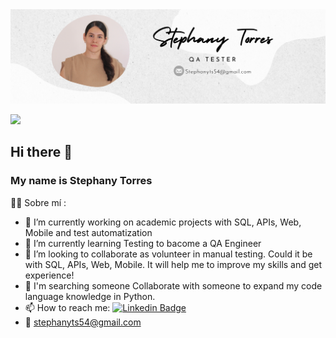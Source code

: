 <div id="header" align="center">
  <img decoding="async" src="https://github.com/stephanyts/stephanyts/blob/main/Banner%20Github.png" width="800"/>
</div>


[![](https://img.shields.io/badge/LinkedIn-0077B5?style=for-the-badge&logo=linkedin&logoColor=white)](https://www.linkedin.com/in/stephany-torres-sa/)

## Hi there 👋
### My name is Stephany Torres
:woman_technologist: Sobre mí : 

- 🔭 I’m currently working on academic projects with SQL, APIs, Web, Mobile and test automatization
- 🌱 I’m currently learning Testing to bacome a QA Engineer
- 👯 I’m looking to collaborate as volunteer in manual testing. Could it be with SQL, APIs, Web, Mobile. It will help me to improve my skills and get experience!
- 🌱 I'm searching someone Collaborate with someone to expand my code language knowledge in Python.
- 📫 How to reach me: [![Linkedin Badge](https://img.shields.io/badge/-stephany-blue?style=flat&logo=Linkedin&logoColor=white)](https://www.linkedin.com/in/stephany-torres-sa/)
- 📧 stephanyts54@gmail.com 
